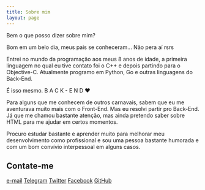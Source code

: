 ```yaml
---
title: Sobre mim
layout: page
---
```


Bem o que posso dizer sobre mim?

Bom em um belo dia, meus pais se conheceram... Não pera aí rsrs

Entrei no mundo da programação aos meus 8 anos de idade, a primeira linguagem no qual eu tive contato foi o C++ e depois partindo para o Objective-C.
Atualmente programo em Python, Go e outras linguagens do Back-End.

É isso mesmo. B A C K - E N D :heart:

Para alguns que me conhecem de outros carnavais, sabem que eu me aventurava muito mais com o Front-End. Mas eu resolvi partir pro Back-End. Já que me chamou bastante atenção, mas ainda pretendo saber sobre HTML para me ajudar em certos momentos.

Procuro estudar bastante e aprender muito para melhorar meu desenvolvimento como profissional e sou uma pessoa bastante humorada e com um bom convívio interpessoal em alguns casos.

## Contate-me

[e-mail](mailto:gabrielsilva1956@gmail.com)
[Telegram](https://t.me/ogabriel)
[Twitter](https://twitter.com/gkal19)
[Facebook](https://facebook.com/gkal19)
[GitHub](https://github.com/gkal19)